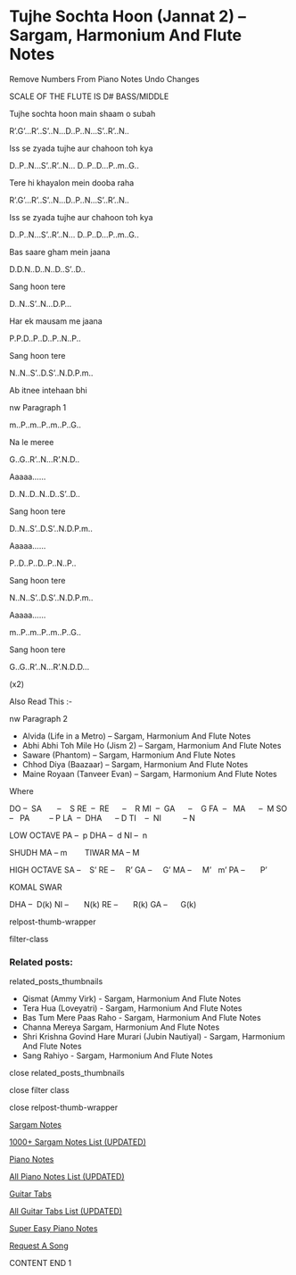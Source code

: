 
# Tujhe Sochta Hoon (Jannat 2) – Sargam, Harmonium And Flute Notes

Remove Numbers From Piano Notes
Undo Changes

SCALE OF THE FLUTE IS D# BASS/MIDDLE

Tujhe sochta hoon main shaam o subah

R’.G’…R’..S’..N…D..P..N…S’..R’..N..

Iss se zyada tujhe aur chahoon toh kya

D..P..N…S’..R’..N… D..P..D…P..m..G..

Tere hi khayalon mein dooba raha

R’.G’…R’..S’..N…D..P..N…S’..R’..N..

Iss se zyada tujhe aur chahoon toh kya

D..P..N…S’..R’..N… D..P..D…P..m..G..

Bas saare gham mein jaana

D.D.N..D..N..D..S’..D..

Sang hoon tere

D..N..S’..N…D.P…

Har ek mausam me jaana

P.P.D..P..D..P..N..P..

Sang hoon tere

N..N..S’..D.S’..N.D.P.m..

Ab itnee intehaan bhi

nw Paragraph 1

m..P..m..P..m..P..G..

Na le meree

G..G..R’..N…R’.N.D..

Aaaaa……

D..N..D..N..D..S’..D..

Sang hoon tere

D..N..S’..D.S’..N.D.P.m..

Aaaaa……

P..D..P..D..P..N..P..

Sang hoon tere

N..N..S’..D.S’..N.D.P.m..

Aaaaa……

m..P..m..P..m..P..G..

Sang hoon tere

G..G..R’..N…R’.N.D.D…

(x2)

Also Read This :-

nw Paragraph 2

* Alvida (Life in a Metro) – Sargam, Harmonium And Flute Notes
* Abhi Abhi Toh Mile Ho (Jism 2) – Sargam, Harmonium And Flute Notes
* Saware (Phantom) – Sargam, Harmonium And Flute Notes
* Chhod Diya (Baazaar) – Sargam, Harmonium And Flute Notes
* Maine Royaan (Tanveer Evan) – Sargam, Harmonium And Flute Notes

Where

DO –  SA       –    S
RE  –  RE      –    R
MI  –  GA      –    G
FA  –   MA      –  M
SO  –   PA         – P
LA  –  DHA      – D
TI    –  NI          – N

LOW OCTAVE
PA –  p
DHA –  d
NI –  n

SHUDH MA – m        TIWAR MA – M

HIGH OCTAVE
SA –    S’
RE –     R’
GA –     G’
MA –     M’   m’
PA –       P’

KOMAL SWAR

DHA –  D(k)
NI –       N(k)
RE –       R(k)
GA –      G(k)

relpost-thumb-wrapper

filter-class

### Related posts:

related_posts_thumbnails

* Qismat (Ammy Virk) - Sargam, Harmonium And Flute Notes
* Tera Hua (Loveyatri) - Sargam, Harmonium And Flute Notes
* Bas Tum Mere Paas Raho - Sargam, Harmonium And Flute Notes
* Channa Mereya Sargam, Harmonium And Flute Notes
* Shri Krishna Govind Hare Murari (Jubin Nautiyal) - Sargam, Harmonium And Flute Notes
* Sang Rahiyo - Sargam, Harmonium And Flute Notes

close related_posts_thumbnails

close filter class

close relpost-thumb-wrapper

[Sargam Notes](https://www.notationsworld.com/sargam-notes.html)

[1000+ Sargam Notes List (UPDATED)](https://www.notationsworld.com/all-songs-list-sargam-notes.html)

[Piano Notes](https://www.notationsworld.com/piano-notes.html)

[All Piano Notes List (UPDATED)](https://www.notationsworld.com/all-songs-list-piano-notes.html)

[Guitar Tabs](https://www.notationsworld.com/guitar-tabs.html)

[All Guitar Tabs List (UPDATED)](https://www.notationsworld.com/all-songs-list-guitar-tabs.html)

[Super Easy Piano Notes](https://studywall.in/)

[Request A Song](https://www.notationsworld.com/request-a-song.html)

CONTENT END 1

